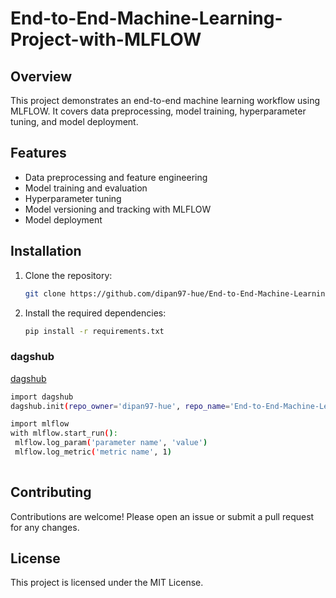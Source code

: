 # End-to-End-Machine-Learning-Project-with-MLFLOW

## Overview

This project demonstrates an end-to-end machine learning workflow using MLFLOW. It covers data preprocessing, model training, hyperparameter tuning, and model deployment.

## Features

- Data preprocessing and feature engineering
- Model training and evaluation
- Hyperparameter tuning
- Model versioning and tracking with MLFLOW
- Model deployment

## Installation

1. Clone the repository:
    ```sh
    git clone https://github.com/dipan97-hue/End-to-End-Machine-Learning-Project-with-MLFLOW 
    ```
2. Install the required dependencies:
    ```sh
    pip install -r requirements.txt
    ```

### dagshub 
[dagshub](https://dagshub.com)
 ```sh
import dagshub
dagshub.init(repo_owner='dipan97-hue', repo_name='End-to-End-Machine-Learning-Project-with-MLFLOW', mlflow=True)

import mlflow
with mlflow.start_run():
  mlflow.log_param('parameter name', 'value')
  mlflow.log_metric('metric name', 1)
  
```

## Contributing

Contributions are welcome! Please open an issue or submit a pull request for any changes.

## License

This project is licensed under the MIT License.
